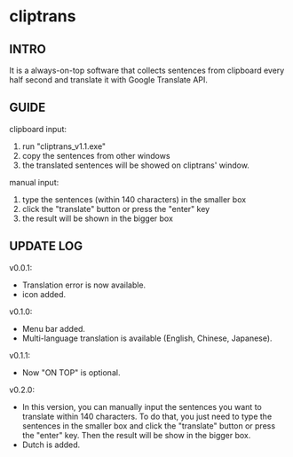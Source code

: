 # cliptrans

## INTRO

It is a always-on-top software that collects sentences from clipboard every half second and translate it with Google Translate API. 

## GUIDE

clipboard input:
1. run "cliptrans_v1.1.exe"
2. copy the sentences from other windows
3. the translated sentences will be showed on cliptrans' window. 

manual input:
1. type the sentences (within 140 characters) in the smaller box
2. click the "translate" button or press the "enter" key
3. the result will be shown in the bigger box

## UPDATE LOG

v0.0.1: 
- Translation error is now available. 
- icon added. 

v0.1.0: 
- Menu bar added. 
- Multi-language translation is available (English, Chinese, Japanese).

v0.1.1: 
- Now "ON TOP" is optional.

v0.2.0: 
- In this version, you can manually input the sentences you want to translate within 140 characters. To do that, you just need to type the sentences in the smaller box and click the "translate" button or press the "enter" key. Then the result will be show in the bigger box. 
- Dutch is added. 
